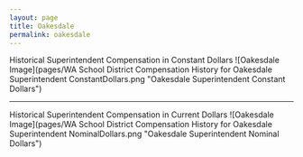 ```yaml
---
layout: page
title: Oakesdale
permalink: oakesdale
---
```



Historical Superintendent Compensation in Constant Dollars
![Oakesdale Image](pages/WA School District Compensation History for Oakesdale Superintendent ConstantDollars.png "Oakesdale Superintendent Constant Dollars")

___

Historical Superintendent Compensation in Current Dollars
![Oakesdale Image](pages/WA School District Compensation History for Oakesdale Superintendent NominalDollars.png "Oakesdale Superintendent Nominal Dollars")